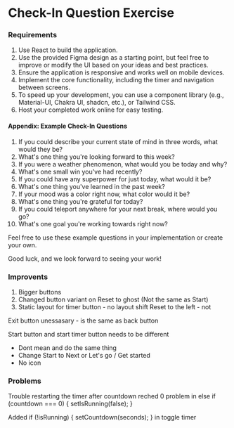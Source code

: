 # Check-In Question Exercise

### Requirements

1. Use React to build the application.
2. Use the provided Figma design as a starting point, but feel free to improve or modify the UI based on your ideas and best practices.
3. Ensure the application is responsive and works well on mobile devices.
4. Implement the core functionality, including the timer and navigation between screens.
5. To speed up your development, you can use a component library (e.g., Material-UI, Chakra UI, shadcn, etc.), or Tailwind CSS.
6. Host your completed work online for easy testing.

#### Appendix: Example Check-In Questions

1. If you could describe your current state of mind in three words, what would they be?
2. What's one thing you're looking forward to this week?
3. If you were a weather phenomenon, what would you be today and why?
4. What's one small win you've had recently?
5. If you could have any superpower for just today, what would it be?
6. What's one thing you've learned in the past week?
7. If your mood was a color right now, what color would it be?
8. What's one thing you're grateful for today?
9. If you could teleport anywhere for your next break, where would you go?
10. What's one goal you're working towards right now?

Feel free to use these example questions in your implementation or create your own.

Good luck, and we look forward to seeing your work!

### Improvents

1. Bigger buttons
2. Changed button variant on Reset to ghost (Not the same as Start)
3. Static layout for timer button - no layout shift
   Reset to the left - not

Exit button unessasary - is the same as back button

Start button and start timer button needs to be different

- Dont mean and do the same thing
- Change Start to Next or Let's go / Get started
- No icon

### Problems

Trouble restarting the timer after countdown reched 0
problem in else if (countdown === 0) {
setIsRunning(false);
}

Added if (!isRunning) {
setCountdown(seconds);
} in toggle timer
